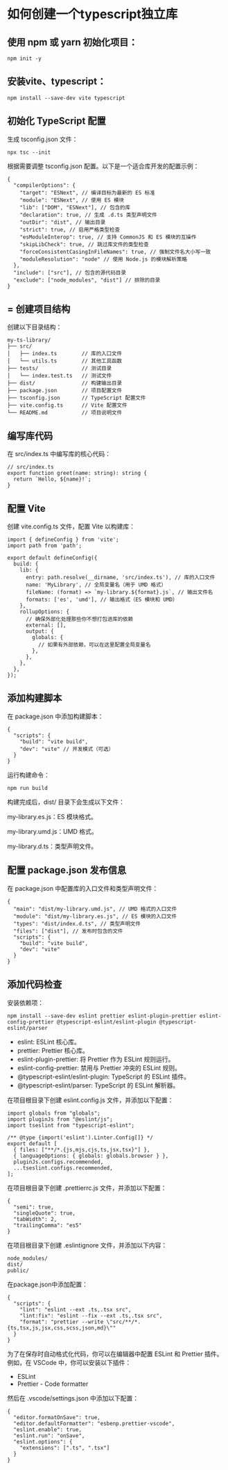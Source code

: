# 如何创建一个typescript独立库

## 使用 npm 或 yarn 初始化项目：

```
npm init -y
```

## 安装vite、typescript：

```
npm install --save-dev vite typescript
```

## 初始化 TypeScript 配置

生成 tsconfig.json 文件：

```
npx tsc --init
```

根据需要调整 tsconfig.json 配置。以下是一个适合库开发的配置示例：

```
{
  "compilerOptions": {
    "target": "ESNext", // 编译目标为最新的 ES 标准
    "module": "ESNext", // 使用 ES 模块
    "lib": ["DOM", "ESNext"], // 包含的库
    "declaration": true, // 生成 .d.ts 类型声明文件
    "outDir": "dist", // 输出目录
    "strict": true, // 启用严格类型检查
    "esModuleInterop": true, // 支持 CommonJS 和 ES 模块的互操作
    "skipLibCheck": true, // 跳过库文件的类型检查
    "forceConsistentCasingInFileNames": true, // 强制文件名大小写一致
    "moduleResolution": "node" // 使用 Node.js 的模块解析策略
  },
  "include": ["src"], // 包含的源代码目录
  "exclude": ["node_modules", "dist"] // 排除的目录
}
```

## = 创建项目结构

创建以下目录结构：

```
my-ts-library/
├── src/
│   ├── index.ts        // 库的入口文件
│   └── utils.ts        // 其他工具函数
├── tests/              // 测试目录
│   └── index.test.ts   // 测试文件
├── dist/               // 构建输出目录
├── package.json        // 项目配置文件
├── tsconfig.json       // TypeScript 配置文件
├── vite.config.ts      // Vite 配置文件
└── README.md           // 项目说明文件
```

## 编写库代码

在 src/index.ts 中编写库的核心代码：

```
// src/index.ts
export function greet(name: string): string {
  return `Hello, ${name}!`;
}

```

## 配置 Vite

创建 vite.config.ts 文件，配置 Vite 以构建库：

```
import { defineConfig } from 'vite';
import path from 'path';

export default defineConfig({
  build: {
    lib: {
      entry: path.resolve(__dirname, 'src/index.ts'), // 库的入口文件
      name: 'MyLibrary', // 全局变量名（用于 UMD 格式）
      fileName: (format) => `my-library.${format}.js`, // 输出文件名
      formats: ['es', 'umd'], // 输出格式（ES 模块和 UMD）
    },
    rollupOptions: {
      // 确保外部化处理那些你不想打包进库的依赖
      external: [],
      output: {
        globals: {
          // 如果有外部依赖，可以在这里配置全局变量名
        },
      },
    },
  },
});
```

## 添加构建脚本

在 package.json 中添加构建脚本：

```
{
  "scripts": {
    "build": "vite build",
    "dev": "vite" // 开发模式（可选）
  }
}
```

运行构建命令：

```
npm run build
```

构建完成后，dist/ 目录下会生成以下文件：

my-library.es.js：ES 模块格式。

my-library.umd.js：UMD 格式。

my-library.d.ts：类型声明文件。

## 配置 package.json 发布信息

在 package.json 中配置库的入口文件和类型声明文件：

```
{
  "main": "dist/my-library.umd.js", // UMD 格式的入口文件
  "module": "dist/my-library.es.js", // ES 模块的入口文件
  "types": "dist/index.d.ts", // 类型声明文件
  "files": ["dist"], // 发布时包含的文件
  "scripts": {
    "build": "vite build",
    "dev": "vite"
  }
}
```

## 添加代码检查

安装依赖项：

```
npm install --save-dev eslint prettier eslint-plugin-prettier eslint-config-prettier @typescript-eslint/eslint-plugin @typescript-eslint/parser
```

- eslint: ESLint 核心库。
- prettier: Prettier 核心库。
- eslint-plugin-prettier: 将 Prettier 作为 ESLint 规则运行。
- eslint-config-prettier: 禁用与 Prettier 冲突的 ESLint 规则。
- @typescript-eslint/eslint-plugin: TypeScript 的 ESLint 插件。
- @typescript-eslint/parser: TypeScript 的 ESLint 解析器。

在项目根目录下创建 eslint.config.js 文件，并添加以下配置：

```
import globals from "globals";
import pluginJs from "@eslint/js";
import tseslint from "typescript-eslint";

/** @type {import('eslint').Linter.Config[]} */
export default [
  { files: ["**/*.{js,mjs,cjs,ts,jsx,tsx}"] },
  { languageOptions: { globals: globals.browser } },
  pluginJs.configs.recommended,
  ...tseslint.configs.recommended,
];

```

在项目根目录下创建 .prettierrc.js 文件，并添加以下配置：

```
{
  "semi": true,
  "singleQuote": true,
  "tabWidth": 2,
  "trailingComma": "es5"
}
```

在项目根目录下创建 .eslintignore 文件，并添加以下内容：

```
node_modules/
dist/
public/
```

在package.json中添加配置：

```
{
  "scripts": {
    "lint": "eslint --ext .ts,.tsx src",
    "lint:fix": "eslint --fix --ext .ts,.tsx src",
    "format": "prettier --write \"src/**/*.{ts,tsx,js,jsx,css,scss,json,md}\""
  }
}
```

为了在保存时自动格式化代码，你可以在编辑器中配置 ESLint 和 Prettier 插件。例如，在 VSCode 中，你可以安装以下插件：

- ESLint
- Prettier - Code formatter

然后在 .vscode/settings.json 中添加以下配置：

```
{
  "editor.formatOnSave": true,
  "editor.defaultFormatter": "esbenp.prettier-vscode",
  "eslint.enable": true,
  "eslint.run": "onSave",
  "eslint.options": {
    "extensions": [".ts", ".tsx"]
  }
}
```
